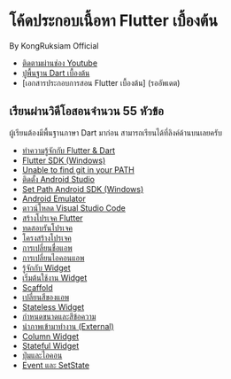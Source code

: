 # โค้ดประกอบเนื้อหา Flutter เบื้องต้น

By KongRuksiam Official
- [ติดตามผ่านช่อง Youtube](https://www.youtube.com/channel/UCQ1r_4x-P-fETLIU4pqf98w)
- [ปูพื้นฐาน Dart เบื้องต้น](https://www.youtube.com/watch?v=UYGhkvRttwI&list=PLltVQYLz1BMBAdwngocm2IIa_aC9agfcQ)
- [เอกสารประกอบการสอน Flutter เบื้องต้น] (รออัพเดต)
## เรียนผ่านวิดีโอสอนจำนวน 55 หัวข้อ

ผู้เรียนต้องมีพื้นฐานภาษา Dart มาก่อน
สามารถเรียนได้ที่ลิงค์ด้านบนเลยครับ

- [ทำความรู้จักกับ Flutter & Dart](https://www.youtube.com/watch?v=nRInT-TlUHw&list=PLltVQYLz1BMAnnTkCNozbG9_Tvv0Kf2jR&index=1)
- [Flutter SDK (Windows)](https://www.youtube.com/watch?v=nRInT-TlUHw&list=PLltVQYLz1BMAnnTkCNozbG9_Tvv0Kf2jR&index=2)
- [Unable to find git in your PATH](https://www.youtube.com/watch?v=nRInT-TlUHw&list=PLltVQYLz1BMAnnTkCNozbG9_Tvv0Kf2jR&index=3)
- [ติดตั้ง Android Studio](https://www.youtube.com/watch?v=nRInT-TlUHw&list=PLltVQYLz1BMAnnTkCNozbG9_Tvv0Kf2jR&index=4)
- [Set Path Android SDK (Windows)](https://www.youtube.com/watch?v=nRInT-TlUHw&list=PLltVQYLz1BMAnnTkCNozbG9_Tvv0Kf2jR&index=5)
- [Android Emulator](https://www.youtube.com/watch?v=nRInT-TlUHw&list=PLltVQYLz1BMAnnTkCNozbG9_Tvv0Kf2jR&index=6)
- [ดาวน์โหลด Visual Studio Code](https://www.youtube.com/watch?v=nRInT-TlUHw&list=PLltVQYLz1BMAnnTkCNozbG9_Tvv0Kf2jR&index=7)
- [สร้างโปรเจค Flutter](https://www.youtube.com/watch?v=nRInT-TlUHw&list=PLltVQYLz1BMAnnTkCNozbG9_Tvv0Kf2jR&index=8)
- [ทดสอบรันโปรเจค](https://www.youtube.com/watch?v=nRInT-TlUHw&list=PLltVQYLz1BMAnnTkCNozbG9_Tvv0Kf2jR&index=9)
- [โครงสร้างโปรเจค](https://www.youtube.com/watch?v=nRInT-TlUHw&list=PLltVQYLz1BMAnnTkCNozbG9_Tvv0Kf2jR&index=10)
- [การเปลี่ยนชื่อแอพ](https://www.youtube.com/watch?v=nRInT-TlUHw&list=PLltVQYLz1BMAnnTkCNozbG9_Tvv0Kf2jR&index=11)
- [การเปลี่ยนไอคอนแอพ](https://www.youtube.com/watch?v=nRInT-TlUHw&list=PLltVQYLz1BMAnnTkCNozbG9_Tvv0Kf2jR&index=12)
- [รู้จักกับ Widget](https://www.youtube.com/watch?v=nRInT-TlUHw&list=PLltVQYLz1BMAnnTkCNozbG9_Tvv0Kf2jR&index=13)
- [เริ่มต้นใช้งาน Widget](https://www.youtube.com/watch?v=nRInT-TlUHw&list=PLltVQYLz1BMAnnTkCNozbG9_Tvv0Kf2jR&index=14)
- [Scaffold](https://www.youtube.com/watch?v=nRInT-TlUHw&list=PLltVQYLz1BMAnnTkCNozbG9_Tvv0Kf2jR&index=15)
- [เปลี่ยนสีของแอพ](https://www.youtube.com/watch?v=nRInT-TlUHw&list=PLltVQYLz1BMAnnTkCNozbG9_Tvv0Kf2jR&index=16)
- [Stateless Widget](https://www.youtube.com/watch?v=nRInT-TlUHw&list=PLltVQYLz1BMAnnTkCNozbG9_Tvv0Kf2jR&index=17)
- [กำหนดขนาดและสีข้อความ](https://www.youtube.com/watch?v=nRInT-TlUHw&list=PLltVQYLz1BMAnnTkCNozbG9_Tvv0Kf2jR&index=18)
- [นำภาพเข้ามาทำงาน (External)](https://www.youtube.com/watch?v=nRInT-TlUHw&list=PLltVQYLz1BMAnnTkCNozbG9_Tvv0Kf2jR&index=19)
- [Column Widget](https://www.youtube.com/watch?v=nRInT-TlUHw&list=PLltVQYLz1BMAnnTkCNozbG9_Tvv0Kf2jR&index=20)
- [Stateful Widget](https://www.youtube.com/watch?v=nRInT-TlUHw&list=PLltVQYLz1BMAnnTkCNozbG9_Tvv0Kf2jR&index=21)
- [ปุ่มและไอคอน](https://www.youtube.com/watch?v=nRInT-TlUHw&list=PLltVQYLz1BMAnnTkCNozbG9_Tvv0Kf2jR&index=22)
- [Event และ SetState](https://www.youtube.com/watch?v=nRInT-TlUHw&list=PLltVQYLz1BMAnnTkCNozbG9_Tvv0Kf2jR&index=22)
